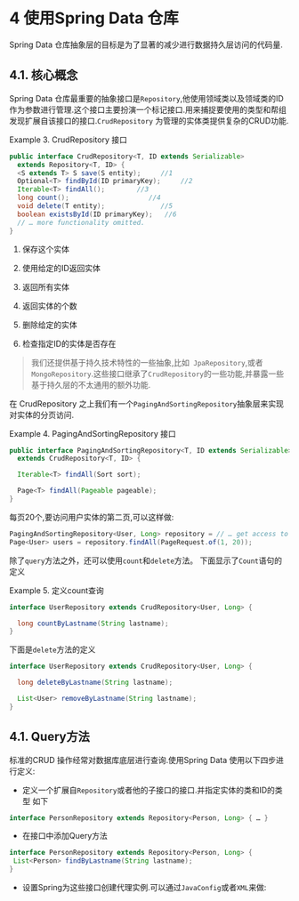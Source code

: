 # 4 使用Spring Data 仓库

Spring Data 仓库抽象层的目标是为了显著的减少进行数据持久层访问的代码量.


## 4.1. 核心概念

Spring Data 仓库最重要的抽象接口是```Repository```,他使用领域类以及领域类的ID作为参数进行管理.这个接口主要扮演一个标记接口.用来捕捉要使用的类型和帮组发现扩展自该接口的接口.```CrudRepository``` 为管理的实体类提供复杂的CRUD功能.


Example 3. CrudRepository 接口

```java
public interface CrudRepository<T, ID extends Serializable>
  extends Repository<T, ID> {
  <S extends T> S save(S entity);     //1   
  Optional<T> findById(ID primaryKey);     //2 
  Iterable<T> findAll();        //3       
  long count();                    //4    
  void delete(T entity);              //5 
  boolean existsById(ID primaryKey);   //6
  // … more functionality omitted.
}
```

1) 保存这个实体 

2) 使用给定的ID返回实体 

3) 返回所有实体 

4) 返回实体的个数 

5) 删除给定的实体 

6) 检查指定ID的实体是否存在 


> 我们还提供基于持久技术特性的一些抽象,比如``` JpaRepository```,或者 ```MongoRepository```.这些接口继承了```CrudRepository```的一些功能,并暴露一些基于持久层的不太通用的额外功能.
> 

在 CrudRepository 之上我们有一个```PagingAndSortingRepository```抽象层来实现对实体的分页访问.

Example 4. PagingAndSortingRepository 接口

```java
public interface PagingAndSortingRepository<T, ID extends Serializable>
  extends CrudRepository<T, ID> {

  Iterable<T> findAll(Sort sort);

  Page<T> findAll(Pageable pageable);
}
```
每页20个,要访问用户实体的第二页,可以这样做:

```java
PagingAndSortingRepository<User, Long> repository = // … get access to a bean
Page<User> users = repository.findAll(PageRequest.of(1, 20));
```

除了```query```方法之外，还可以使用```count```和```delete```方法。 下面显示了```Count```语句的定义

Example 5. 定义count查询

```java
interface UserRepository extends CrudRepository<User, Long> {

  long countByLastname(String lastname);
}
```

下面是```delete```方法的定义

```java
interface UserRepository extends CrudRepository<User, Long> {

  long deleteByLastname(String lastname);

  List<User> removeByLastname(String lastname);
}
```


## 4.1. Query方法

标准的CRUD 操作经常对数据库底层进行查询.使用Spring Data 使用以下四步进行定义:

* 定义一个扩展自```Repository```或者他的子接口的接口.并指定实体的类和ID的类型
 如下
 
 ```java
 interface PersonRepository extends Repository<Person, Long> { … }
 ```
* 在接口中添加Query方法

 ```java
 interface PersonRepository extends Repository<Person, Long> {
  List<Person> findByLastname(String lastname);
}
```

* 设置Spring为这些接口创建代理实例.可以通过```JavaConfig```或者```XML```来做: